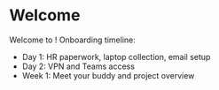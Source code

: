 # Welcome
Welcome to <Your Company>! Onboarding timeline:
- Day 1: HR paperwork, laptop collection, email setup
- Day 2: VPN and Teams access
- Week 1: Meet your buddy and project overview
